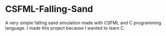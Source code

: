 # CSFML-Falling-Sand
A very simple falling sand simulation made with CSFML and C programming language.
I made this project because I wanted to learn C.
